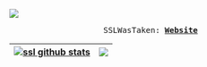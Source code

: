 ![](https://komarev.com/ghpvc/?username=ssllllll)
<p align="center">
  <samp>
    SSLWasTaken:
    <b><a href="https://ssllllll.github.io/coolsite/">Website</a></b>
    <b><a href="https://ssllllll.github.io/coolsite/"></a></b>
</samp><br>
</p>




| <a href="https://github-readme-stats.vercel.app/api?username=ssllllll&theme=radical&show_icons=true"><img align="center" src="https://github-readme-stats.vercel.app/api?username=ssllllll&theme=radical&show_icons=true" alt="ssl github stats" /></a> | <a href="https://github-readme-stats.vercel.app/api/top-langs/?username=ssllllll&layout=compact&theme=radical"><img align="center" src="https://github-readme-stats.vercel.app/api/top-langs/?username=ssllllll&layout=compact&theme=radical" /></a> |
| ------------- | ------------- |
